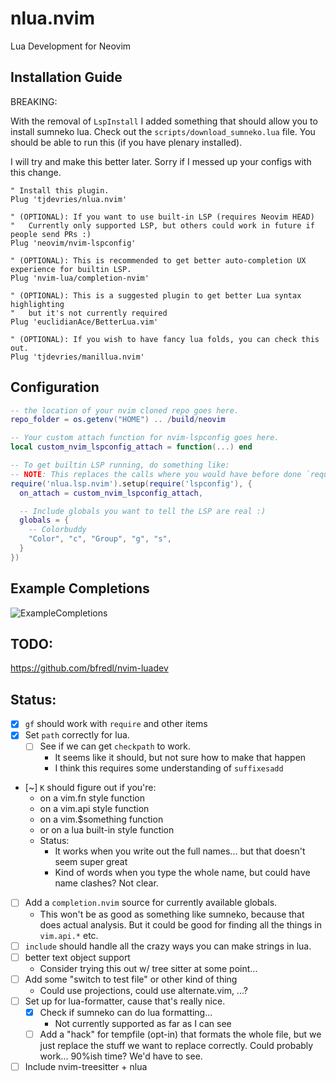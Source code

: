 # nlua.nvim

Lua Development for Neovim

## Installation Guide

BREAKING:

With the removal of `LspInstall` I added something that should allow you to install sumneko lua.
Check out the `scripts/download_sumneko.lua` file. You should be able to run this (if you have plenary installed).

I will try and make this better later. Sorry if I messed up your configs with this change.

```vim
" Install this plugin.
Plug 'tjdevries/nlua.nvim'

" (OPTIONAL): If you want to use built-in LSP (requires Neovim HEAD)
"   Currently only supported LSP, but others could work in future if people send PRs :)
Plug 'neovim/nvim-lspconfig'

" (OPTIONAL): This is recommended to get better auto-completion UX experience for builtin LSP.
Plug 'nvim-lua/completion-nvim'

" (OPTIONAL): This is a suggested plugin to get better Lua syntax highlighting
"   but it's not currently required
Plug 'euclidianAce/BetterLua.vim'

" (OPTIONAL): If you wish to have fancy lua folds, you can check this out.
Plug 'tjdevries/manillua.nvim'
```


## Configuration

```lua
-- the location of your nvim cloned repo goes here.
repo_folder = os.getenv("HOME") .. /build/neovim

-- Your custom attach function for nvim-lspconfig goes here.
local custom_nvim_lspconfig_attach = function(...) end

-- To get builtin LSP running, do something like:
-- NOTE: This replaces the calls where you would have before done `require('nvim_lsp').sumneko_lua.setup()`
require('nlua.lsp.nvim').setup(require('lspconfig'), {
  on_attach = custom_nvim_lspconfig_attach,

  -- Include globals you want to tell the LSP are real :)
  globals = {
    -- Colorbuddy
    "Color", "c", "Group", "g", "s",
  }
})

```

## Example Completions

![ExampleCompletions](./media/example_completions.png)


## TODO:

https://github.com/bfredl/nvim-luadev

## Status:

- [x] `gf` should work with `require` and other items
- [x] Set `path` correctly for lua.
    - [ ] See if we can get `checkpath` to work.
        - It seems like it should, but not sure how to make that happen
        - I think this requires some understanding of `suffixesadd`
- [~] `K` should figure out if you're:
    - on a vim.fn style function
    - on a vim.api style function
    - on a vim.$something function
    - or on a lua built-in style function
    - Status:
        - It works when you write out the full names... but that doesn't seem super great
        - Kind of words when you type the whole name, but could have name clashes? Not clear.
- [ ] Add a `completion.nvim` source for currently available globals.
    - This won't be as good as something like sumneko, because that does actual analysis.
        But it could be good for finding all the things in `vim.api.*` etc.
- [ ] `include` should handle all the crazy ways you can make strings in lua.
- [ ] better text object support
    - Consider trying this out w/ tree sitter at some point...
- [ ] Add some "switch to test file" or other kind of thing
    - Could use projections, could use alternate.vim, ...?
- [ ] Set up for lua-formatter, cause that's really nice.
    - [x] Check if sumneko can do lua formatting...
        - Not currently supported as far as I can see
    - [ ] Add a "hack" for tempfile (opt-in) that formats the whole file, but we just replace the stuff we want to replace correctly. Could probably work... 90%ish time? We'd have to see.
- [ ] Include nvim-treesitter + nlua
